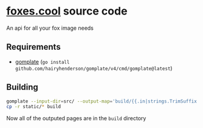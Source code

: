# [foxes.cool](https://foxes.cool) source code
An api for all your fox image needs

## Requirements

- [gomplate](https://docs.gomplate.ca/installing/) (`go install github.com/hairyhenderson/gomplate/v4/cmd/gomplate@latest`)

## Building

```sh
gomplate --input-dir=src/ --output-map='build/{{.in|strings.TrimSuffix ".tmpl" }}'
cp -r static/* build
```

Now all of the outputed pages are in the `build` directory

